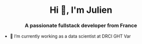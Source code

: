 <h1 align="center">Hi 👋, I'm Julien</h1>
<h3 align="center">A passionate fullstack developer from France</h3>

- 🔭 I’m currently working as a data scientist at DRCI GHT Var
